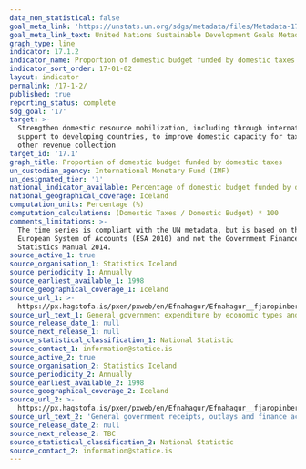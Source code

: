```yaml
---
data_non_statistical: false
goal_meta_link: 'https://unstats.un.org/sdgs/metadata/files/Metadata-17-01-02.pdf'
goal_meta_link_text: United Nations Sustainable Development Goals Metadata (PDF 469 KB)
graph_type: line
indicator: 17.1.2
indicator_name: Proportion of domestic budget funded by domestic taxes
indicator_sort_order: 17-01-02
layout: indicator
permalink: /17-1-2/
published: true
reporting_status: complete
sdg_goal: '17'
target: >-
  Strengthen domestic resource mobilization, including through international
  support to developing countries, to improve domestic capacity for tax and
  other revenue collection
target_id: '17.1'
graph_title: Proportion of domestic budget funded by domestic taxes
un_custodian_agency: International Monetary Fund (IMF)
un_designated_tier: '1'
national_indicator_available: Percentage of domestic budget funded by domestic taxes
national_geographical_coverage: Iceland
computation_units: Percentage (%)
computation_calculations: (Domestic Taxes / Domestic Budget) * 100
comments_limitations: >-
  The time series is compliant with the UN metadata, but is based on the
  European System of Accounts (ESA 2010) and not the Government Finance
  Statistics Manual 2014.
source_active_1: true
source_organisation_1: Statistics Iceland
source_periodicity_1: Annually
source_earliest_available_1: 1998
source_geographical_coverage_1: Iceland
source_url_1: >-
  https://px.hagstofa.is/pxen/pxweb/en/Efnahagur/Efnahagur__fjaropinber__fjarmal_opinber__fjarmal_opinber/THJ05141.px
source_url_text_1: General government expenditure by economic types and functions
source_release_date_1: null
source_next_release_1: null
source_statistical_classification_1: National Statistic
source_contact_1: information@statice.is
source_active_2: true
source_organisation_2: Statistics Iceland
source_periodicity_2: Annually
source_earliest_available_2: 1998
source_geographical_coverage_2: Iceland
source_url_2: >-
  https://px.hagstofa.is/pxen/pxweb/en/Efnahagur/Efnahagur__fjaropinber__fjarmal_opinber__fjarmal_opinber/THJ05121.px
source_url_text_2: 'General government receipts, outlays and finance accounts'
source_release_date_2: null
source_next_release_2: TBC
source_statistical_classification_2: National Statistic
source_contact_2: information@statice.is
---
```

